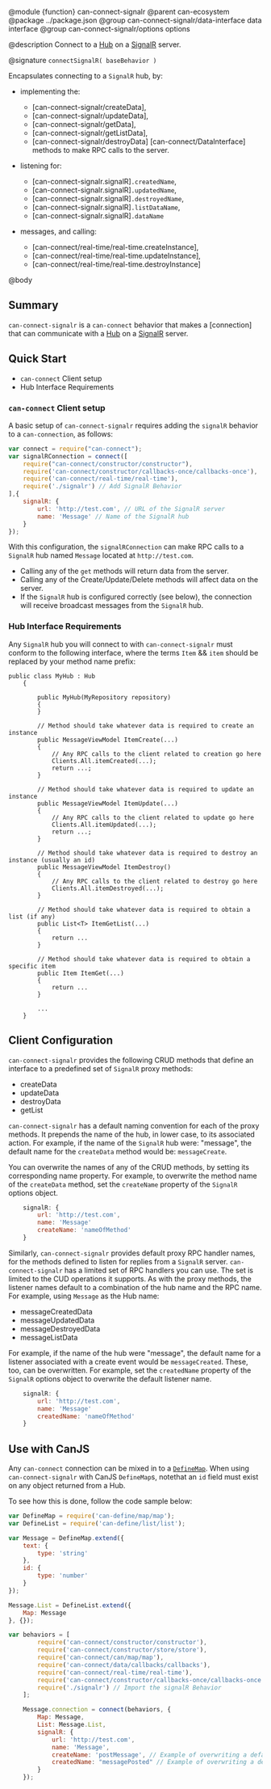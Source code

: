 @module {function} can-connect-signalr
@parent can-ecosystem
@package ../package.json
@group can-connect-signalr/data-interface data interface
@group can-connect-signalr/options options

@description Connect to a 
[Hub](https://docs.microsoft.com/en-us/aspnet/signalr/overview/guide-to-the-api/hubs-api-guide-server) on a 
[SignalR](https://docs.microsoft.com/en-us/aspnet/signalr/) server.

@signature `connectSignalR( baseBehavior )`

Encapsulates connecting to a `SignalR` hub, by:
 - implementing the:
   - [can-connect-signalr/createData], 
   - [can-connect-signalr/updateData], 
   - [can-connect-signalr/getData],
   - [can-connect-signalr/getListData],
   - [can-connect-signalr/destroyData]
   [can-connect/DataInterface] methods to make RPC calls to the server.
 - listening for:
   - [can-connect-signalr.signalR]`.createdName`, 
   - [can-connect-signalr.signalR]`.updatedName`,
   - [can-connect-signalr.signalR]`.destroyedName`,
   - [can-connect-signalr.signalR]`.listDataName`,
   - [can-connect-signalr.signalR]`.dataName`

 - messages, and calling:
   - [can-connect/real-time/real-time.createInstance],
   - [can-connect/real-time/real-time.updateInstance],
   - [can-connect/real-time/real-time.destroyInstance]

@body

## Summary

`can-connect-signalr` is a `can-connect` behavior that makes a [connection] that can communicate with a 
[Hub](https://docs.microsoft.com/en-us/aspnet/signalr/overview/guide-to-the-api/hubs-api-guide-server) on a 
[SignalR](https://docs.microsoft.com/en-us/aspnet/signalr/) server. 

## Quick Start

 - `can-connect` Client setup
 - Hub Interface Requirements

### `can-connect` Client setup

A basic setup of `can-connect-signalr` requires adding the `signalR` behavior to a `can-connection`, as follows:

```js
var connect = require("can-connect");
var signalRConnection = connect([
  	require("can-connect/constructor/constructor"), 
  	require('can-connect/constructor/callbacks-once/callbacks-once'),
  	require('can-connect/real-time/real-time'),
    require('./signalr') // Add SignalR Behavior
],{
    signalR: {
        url: 'http://test.com', // URL of the SignalR server
        name: 'Message' // Name of the SignalR hub
    }
});
```

With this configuration, the `signalRConnection` can make RPC calls to a `SignalR` hub named `Message` 
located at `http://test.com`. 

  - Calling any of the `get` methods will return data from the server. 
  - Calling any of the Create/Update/Delete methods will affect data on the server. 
  - If the `SignalR` hub is configured correctly (see below), the connection will receive broadcast messages from the `SignalR` hub.

### Hub Interface Requirements

Any `SignalR` hub you will connect to with `can-connect-signalr` must conform to the following interface, where the 
terms `Item` && `item` should be replaced by your method name prefix:


```c-sharp
public class MyHub : Hub
    {

        public MyHub(MyRepository repository)
        {
        }

		// Method should take whatever data is required to create an instance
        public MessageViewModel ItemCreate(...)
        {
            // Any RPC calls to the client related to creation go here
            Clients.All.itemCreated(...);
            return ...;
        }

		// Method should take whatever data is required to update an instance
        public MessageViewModel ItemUpdate(...)
        {
            // Any RPC calls to the client related to update go here
            Clients.All.itemUpdated(...);
            return ...;
        }

		// Method should take whatever data is required to destroy an instance (usually an id)
        public MessageViewModel ItemDestroy()
        {
            // Any RPC calls to the client related to destroy go here
            Clients.All.itemDestroyed(...);
        }

		// Method should take whatever data is required to obtain a list (if any)
        public List<T> ItemGetList(...)
        {
            return ...
        }
        
        // Method should take whatever data is required to obtain a specific item
        public Item ItemGet(...)
        {
            return ...
        }

        ...
    }
```

## Client Configuration

`can-connect-signalr` provides the following CRUD methods that define an interface to a predefined set of
`SignalR` proxy methods:

 - createData
 - updateData
 - destroyData
 - getList
 
`can-connect-signalr` has a default naming convention for each of the proxy methods. It prepends the name of the hub,
in lower case, to its associated action. For example, if the name of the `SignalR` hub were: "message", the default
name for the `createData` method would be: `messageCreate`.

You can overwrite the names of any of the CRUD methods, by setting its corresponding name property. For example,
to overwrite the method name of the `createData` method, set the `createName` property of the `SignalR` options
object.

```js
    signalR: {
        url: 'http://test.com', 
        name: 'Message' 
        createName: 'nameOfMethod'
    }
```

Similarly, `can-connect-signalr` provides default proxy RPC handler names, for the methods defined to listen for replies
from a `SignalR` server. `can-connect-signalr` has a limited set of RPC handlers you can use. The set is limited to
the CUD operations it supports. As with the proxy methods, the listener names default to a combination of the hub name
and the RPC name. For example, using `Message` as the Hub name:

 - messageCreatedData
 - messageUpdatedData
 - messageDestroyedData
 - messageListData
 
For example, if the name of the hub were "message", the default name for a listener associated with a create event 
would be `messageCreated`. These, too, can be overwritten. For example, set the `createdName` property of the `SignalR`
options object to overwrite the default listener name.

```js
    signalR: {
        url: 'http://test.com', 
        name: 'Message' 
        createdName: 'nameOfMethod'
    }
```

## Use with CanJS

Any `can-connect` connection can be mixed in to a [`DefineMap`](DefineMap). When using `can-connect-signalr` 
with CanJS `DefineMap`s, notethat an `id` field must exist on any object returned from a Hub. 

To see how this is done, follow the code sample below:

```js
var DefineMap = require('can-define/map/map');
var DefineList = require('can-define/list/list');

var Message = DefineMap.extend({
	text: {
		type: 'string'
	},
	id: {
		type: 'number'
	}
});

Message.List = DefineList.extend({
	Map: Message
}, {});

var behaviors = [
		require('can-connect/constructor/constructor'),
		require('can-connect/constructor/store/store'),
		require('can-connect/can/map/map'),
		require('can-connect/data/callbacks/callbacks'),
		require('can-connect/real-time/real-time'),
		require('can-connect/constructor/callbacks-once/callbacks-once'),
		require('./signalr') // Import the signalR Behavior
	];

	Message.connection = connect(behaviors, {
		Map: Message,
		List: Message.List,
		signalR: {
			url: 'http://test.com',
			name: 'Message',
			createName: 'postMessage', // Example of overwriting a default method name.
			createdName: "messagePosted" // Example of overwriting a default listener name. 
		}
	});
```
